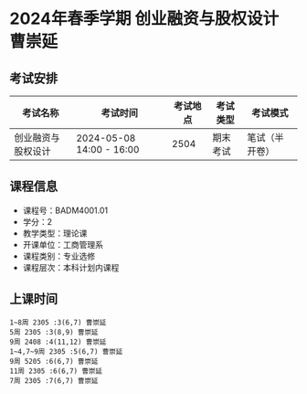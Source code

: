 # 2024年春季学期 创业融资与股权设计 曹崇延




## 考试安排

| 考试名称 | 考试时间 | 考试地点 | 考试类型 | 考试模式 |
| -------- | -------- | -------- | -------- | -------- |
| 创业融资与股权设计 | 2024-05-08 14:00 - 16:00 | 2504 | 期末考试 | 笔试（半开卷） |





## 课程信息

- 课程号：BADM4001.01
- 学分：2
- 教学类型：理论课
- 开课单位：工商管理系
- 课程类别：专业选修
- 课程层次：本科计划内课程

## 上课时间

```
1~8周 2305 :3(6,7) 曹崇延
5周 2305 :3(8,9) 曹崇延
9周 2408 :4(11,12) 曹崇延
1~4,7~9周 2305 :5(6,7) 曹崇延
9周 5205 :6(6,7) 曹崇延
11周 2305 :6(6,7) 曹崇延
7周 2305 :7(6,7) 曹崇延
```

